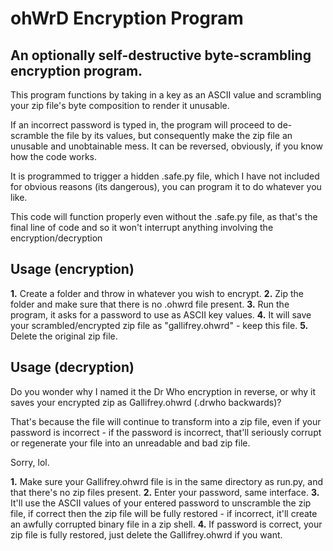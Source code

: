 <h1> ohWrD Encryption Program </h1>
<h2> An optionally self-destructive byte-scrambling encryption program. </h2>

<p> This program functions by taking in a key as an ASCII value and scrambling your zip file's byte composition to render it unusable.</p>

<p> If an incorrect password is typed in, the program will proceed to de-scramble the file by its values, but consequently make the zip file an unusable and unobtainable mess. It can be reversed, obviously, if you know how the code works. </p>

<p> It is programmed to trigger a hidden .safe.py file, which I have not included for obvious reasons (its dangerous), you can program it to do whatever you like.</p>

<p> This code will function properly even without the .safe.py file, as that's the final line of code and so it won't interrupt anything involving the encryption/decryption </p>


<h2> Usage (encryption) </h2>

**1.** Create a folder and throw in whatever you wish to encrypt.
**2.** Zip the folder and make sure that there is no .ohwrd file present.
**3.** Run the program, it asks for a password to use as ASCII key values.
**4.** It will save your scrambled/encrypted zip file as "gallifrey.ohwrd" - keep this file.
**5.** Delete the original zip file.

<h2> Usage (decryption) </h2>

Do you wonder why I named it the Dr Who encryption in reverse, or why it saves your encrypted zip as Gallifrey.ohwrd (.drwho backwards)?

That's because the file will continue to transform into a zip file, even if your password is incorrect - if the password is incorrect, that'll seriously corrupt or regenerate your file into an unreadable and bad zip file.

Sorry, lol.

**1.** Make sure your Gallifrey.ohwrd file is in the same directory as run.py, and that there's no zip files present.
**2.** Enter your password, same interface.
**3.** It'll use the ASCII values of your entered password to unscramble the zip file, if correct then the zip file will be fully restored - if incorrect, it'll create an awfully corrupted binary file in a zip shell.
**4.** If password is correct, your zip file is fully restored, just delete the Gallifrey.ohwrd if you want.
